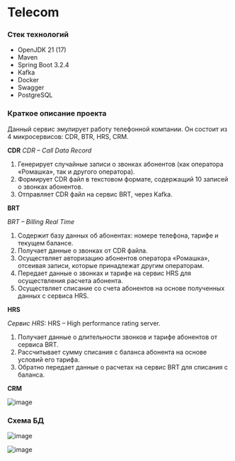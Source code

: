 # Telecom #
### Стек технологий  ###
- OpenJDK 21 (17)
- Maven
- Spring Boot 3.2.4
- Kafka
- Docker
- Swagger
- PostgreSQL
### Краткое описание проекта ###
Данный сервис эмулирует работу телефонной компании. Он состоит из 4 микросервисов: CDR, BTR, HRS, CRM.

**CDR**
*CDR – Call Data Record*

1. Генерирует случайные записи о звонках абонентов (как оператора «Ромашка», так и другого оператора).
2. Формирует CDR файл в текстовом формате, содержащий 10 записей о звонках абонентов.
3. Отправляет CDR файл на сервис BRT, через Kafka.

**BRT**

*BRT – Billing Real Time*
1. Содержит базу данных об абонентах: номере телефона, тарифе и текущем балансе. 
2. Получает данные о звонках от CDR файла. 
3. Осуществляет авторизацию абонентов оператора «Ромашка», отсеивая записи, которые принадлежат другим операторам. 
4. Передает данные о звонках и тарифе на сервис HRS для осуществления расчета абонента. 
5. Осуществляет списание со счета абонентов на основе полученных данных с сервиса HRS.

**HRS**

*Сервис HRS:*
HRS – High performance rating server.
1.	Получает данные о длительности звонков и тарифе абонентов от сервиса BRT. 
2.	Рассчитывает сумму списания с баланса абонента на основе условий его тарифа.
3.	Обратно передает данные о расчетах на сервис BRT для списания с баланса.

**CRM**

![image](https://github.com/Discovery19/NexignProject/assets/112725051/f82675a4-c2d6-4bd9-b088-d9a79f143120)

### Схема БД ###
![image](https://github.com/Discovery19/NexignProject/assets/112725051/6fe1cf07-e5d9-4ae1-82f3-67dcc42ca753)

![image](https://github.com/Discovery19/NexignProject/assets/112725051/6f9f6f8b-c8de-4a26-a547-40363556b364)
